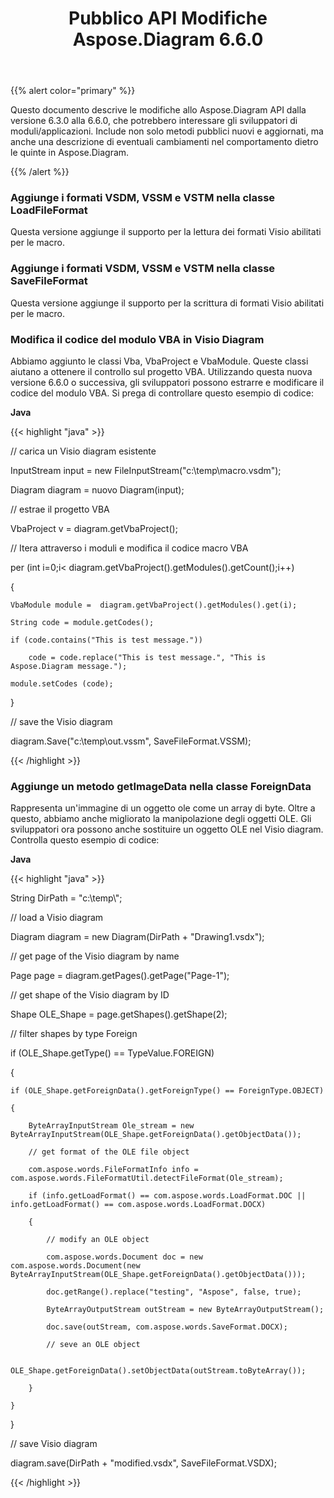 ﻿---
title: Pubblico API Modifiche Aspose.Diagram 6.6.0
type: docs
weight: 30
url: /it/java/public-api-changes-in-aspose-diagram-6-6-0/
---
{{% alert color="primary" %}} 

Questo documento descrive le modifiche allo Aspose.Diagram API dalla versione 6.3.0 alla 6.6.0, che potrebbero interessare gli sviluppatori di moduli/applicazioni. Include non solo metodi pubblici nuovi e aggiornati, ma anche una descrizione di eventuali cambiamenti nel comportamento dietro le quinte in Aspose.Diagram.

{{% /alert %}} 
### **Aggiunge i formati VSDM, VSSM e VSTM nella classe LoadFileFormat**
Questa versione aggiunge il supporto per la lettura dei formati Visio abilitati per le macro.
### **Aggiunge i formati VSDM, VSSM e VSTM nella classe SaveFileFormat**
Questa versione aggiunge il supporto per la scrittura di formati Visio abilitati per le macro.
### **Modifica il codice del modulo VBA in Visio Diagram**
Abbiamo aggiunto le classi Vba, VbaProject e VbaModule. Queste classi aiutano a ottenere il controllo sul progetto VBA. Utilizzando questa nuova versione 6.6.0 o successiva, gli sviluppatori possono estrarre e modificare il codice del modulo VBA. Si prega di controllare questo esempio di codice:

**Java**

{{< highlight "java" >}}

 // carica un Visio diagram esistente

InputStream input = new FileInputStream("c:\\temp\\macro.vsdm");

Diagram diagram = nuovo Diagram(input);

// estrae il progetto VBA

VbaProject v = diagram.getVbaProject();

// Itera attraverso i moduli e modifica il codice macro VBA

per (int i=0;i< diagram.getVbaProject().getModules().getCount();i++)

{

    VbaModule module =  diagram.getVbaProject().getModules().get(i);

    String code = module.getCodes();

    if (code.contains("This is test message."))

        code = code.replace("This is test message.", "This is Aspose.Diagram message.");

    module.setCodes (code);

}

// save the Visio diagram

diagram.Save("c:\\temp\\out.vssm", SaveFileFormat.VSSM);

{{< /highlight >}}
### **Aggiunge un metodo getImageData nella classe ForeignData**
Rappresenta un'immagine di un oggetto ole come un array di byte. Oltre a questo, abbiamo anche migliorato la manipolazione degli oggetti OLE. Gli sviluppatori ora possono anche sostituire un oggetto OLE nel Visio diagram. Controlla questo esempio di codice:

**Java**

{{< highlight "java" >}}

 String DirPath = "c:\\temp\\";

// load a Visio diagram

Diagram diagram = new Diagram(DirPath + "Drawing1.vsdx");

// get page of the Visio diagram by name

Page page = diagram.getPages().getPage("Page-1");

// get shape of the Visio diagram by ID

Shape OLE_Shape = page.getShapes().getShape(2);

// filter shapes by type Foreign

if (OLE_Shape.getType() == TypeValue.FOREIGN)

{

    if (OLE_Shape.getForeignData().getForeignType() == ForeignType.OBJECT)

    {

    	ByteArrayInputStream Ole_stream = new ByteArrayInputStream(OLE_Shape.getForeignData().getObjectData());

        // get format of the OLE file object

        com.aspose.words.FileFormatInfo info = com.aspose.words.FileFormatUtil.detectFileFormat(Ole_stream);

        if (info.getLoadFormat() == com.aspose.words.LoadFormat.DOC || info.getLoadFormat() == com.aspose.words.LoadFormat.DOCX)

        {

            // modify an OLE object

            com.aspose.words.Document doc = new com.aspose.words.Document(new ByteArrayInputStream(OLE_Shape.getForeignData().getObjectData()));

    	    doc.getRange().replace("testing", "Aspose", false, true);

            ByteArrayOutputStream outStream = new ByteArrayOutputStream();

            doc.save(outStream, com.aspose.words.SaveFormat.DOCX);

            // seve an OLE object

            OLE_Shape.getForeignData().setObjectData(outStream.toByteArray());

        }

    }

}

// save Visio diagram

diagram.save(DirPath + "modified.vsdx", SaveFileFormat.VSDX);

{{< /highlight >}}
